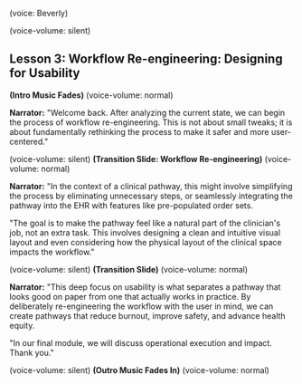(voice: Beverly)

(voice-volume: silent)
## Lesson 3: Workflow Re-engineering: Designing for Usability

**(Intro Music Fades)**
(voice-volume: normal)

**Narrator:** "Welcome back. After analyzing the current state, we can begin the process of workflow re-engineering. This is not about small tweaks; it is about fundamentally rethinking the process to make it safer and more user-centered."

(voice-volume: silent)
**(Transition Slide: Workflow Re-engineering)**
(voice-volume: normal)

**Narrator:** "In the context of a clinical pathway, this might involve simplifying the process by eliminating unnecessary steps, or seamlessly integrating the pathway into the EHR with features like pre-populated order sets.

"The goal is to make the pathway feel like a natural part of the clinician's job, not an extra task. This involves designing a clean and intuitive visual layout and even considering how the physical layout of the clinical space impacts the workflow."

(voice-volume: silent)
**(Transition Slide)**
(voice-volume: normal)

**Narrator:** "This deep focus on usability is what separates a pathway that looks good on paper from one that actually works in practice. By deliberately re-engineering the workflow with the user in mind, we can create pathways that reduce burnout, improve safety, and advance health equity.

"In our final module, we will discuss operational execution and impact. Thank you."

(voice-volume: silent)
**(Outro Music Fades In)**
(voice-volume: normal)
